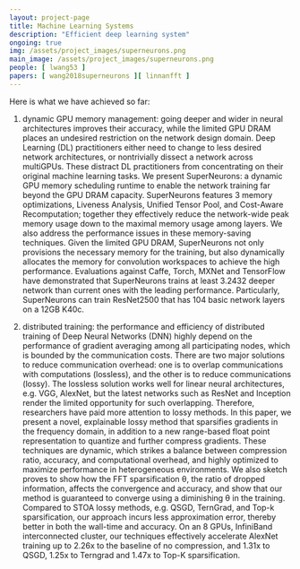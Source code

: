 ```yaml
---
layout: project-page
title: Machine Learning Systems
description: "Efficient deep learning system"
ongoing: true
img: /assets/project_images/superneurons.png
main_image: /assets/project_images/superneurons.png
people: [ lwang53 ]
papers: [ wang2018superneurons ][ linnanfft ]
---
```


Here is what we have achieved so far:

1) dynamic GPU memory management: going deeper and wider in neural architectures improves their accuracy, while the limited GPU DRAM places an undesired restriction on the network design domain. Deep Learning (DL) practitioners either need to change to less desired network architectures, or nontrivially dissect a network across multiGPUs. These distract DL practitioners from concentrating on their original machine learning tasks. We present SuperNeurons: a dynamic GPU memory scheduling runtime to enable the network training far beyond the GPU DRAM capacity. SuperNeurons features 3 memory optimizations, Liveness Analysis, Unified Tensor Pool, and Cost-Aware Recomputation; together they effectively reduce the network-wide peak memory usage down to the maximal memory usage among layers. We also address the performance issues in these memory-saving techniques. Given the limited GPU DRAM, SuperNeurons not only provisions the necessary memory for the training, but also dynamically allocates the memory for convolution workspaces to achieve the high performance. Evaluations against Caffe, Torch, MXNet and TensorFlow have demonstrated that SuperNeurons trains at least 3.2432 deeper network than current ones with the leading performance. Particularly, SuperNeurons can train ResNet2500 that has 104 basic network layers on a 12GB K40c.

2) distributed training: the performance and efficiency of distributed training of Deep Neural Networks (DNN) highly depend on the
performance of gradient averaging among all participating nodes, which is bounded by the communication
costs. There are two major solutions to reduce communication overhead: one is to overlap communications with
computations (lossless), and the other is to reduce communications (lossy). The lossless solution works well for
linear neural architectures, e.g. VGG, AlexNet, but the latest networks such as ResNet and Inception render the
limited opportunity for such overlapping. Therefore, researchers have paid more attention to lossy methods. In this
paper, we present a novel, explainable lossy method that sparsifies gradients in the frequency domain, in addition
to a new range-based float point representation to quantize and further compress gradients. These techniques
are dynamic, which strikes a balance between compression ratio, accuracy, and computational overhead, and
highly optimized to maximize performance in heterogeneous environments. We also sketch proves to show how
the FFT sparsification θ, the ratio of dropped information, affects the convergence and accuracy, and show that
our method is guaranteed to converge using a diminishing θ in the training. Compared to STOA lossy methods,
e.g. QSGD, TernGrad, and Top-k sparsification, our approach incurs less approximation error, thereby better in
both the wall-time and accuracy. On an 8 GPUs, InfiniBand interconnected cluster, our techniques effectively
accelerate AlexNet training up to 2.26x to the baseline of no compression, and 1.31x to QSGD, 1.25x to Terngrad
and 1.47x to Top-K sparsification.

